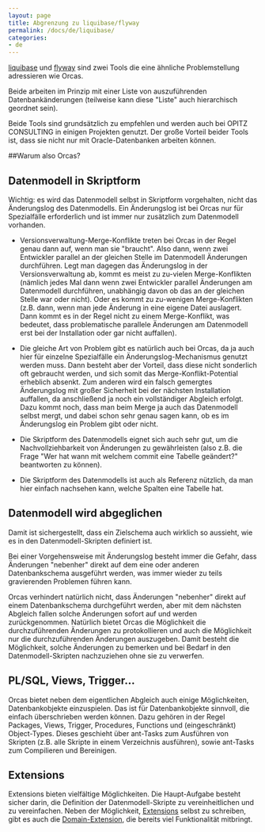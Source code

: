 ```yaml
---
layout: page
title: Abgrenzung zu liquibase/flyway
permalink: /docs/de/liquibase/
categories: 
- de
---
```

[liquibase](http://www.liquibase.org/) und [flyway](http://flywaydb.org/) sind zwei Tools die eine ähnliche Problemstellung adressieren wie Orcas.

Beide arbeiten im Prinzip mit einer Liste von auszuführenden Datenbankänderungen (teilweise kann diese "Liste" auch hierarchisch geordnet sein).

Beide Tools sind grundsätzlich zu empfehlen und werden auch bei OPITZ CONSULTING in einigen Projekten genutzt. Der große Vorteil beider Tools ist, dass sie nicht nur mit Oracle-Datenbanken arbeiten können.

##Warum also Orcas?

## Datenmodell in Skriptform
Wichtig: es wird das Datenmodell selbst in Skriptform vorgehalten, nicht das Änderungslog des Datenmodells.
Ein Änderungslog ist bei Orcas nur für Spezialfälle erforderlich und ist immer nur zusätzlich zum Datenmodell vorhanden.

- Versionsverwaltung-Merge-Konflikte treten bei Orcas in der Regel genau dann auf, wenn man sie "braucht". Also dann, wenn zwei Entwickler parallel an der gleichen Stelle im Datenmodell Änderungen durchführen. Legt man dagegen das Änderungslog in der Versionsverwaltung ab, kommt es meist zu zu-vielen Merge-Konflikten (nämlich jedes Mal dann wenn zwei Entwickler parallel Änderungen am Datenmodell durchführen, unabhängig davon ob das an der gleichen Stelle war oder nicht). Oder es kommt zu zu-wenigen Merge-Konflikten (z.B. dann, wenn man jede Änderung in eine eigene Datei auslagert. Dann kommt es in der Regel nicht zu einem Merge-Konflikt, was bedeutet, dass problematische parallele Änderungen am Datenmodell erst bei der Installation oder gar nicht auffallen). 

- Die gleiche Art von Problem gibt es natürlich auch bei Orcas, da ja auch hier für einzelne Spezialfälle ein Änderungslog-Mechanismus genutzt werden muss. Dann besteht aber der Vorteil, dass diese nicht sonderlich oft gebraucht werden, und sich somit das Merge-Konflikt-Potential erheblich absenkt. Zum anderen wird ein falsch gemergtes Änderungslog mit großer Sicherheit bei der nächsten Installation auffallen, da anschließend ja noch ein vollständiger Abgleich erfolgt. Dazu kommt noch, dass man beim Merge ja auch das Datenmodell selbst mergt, und dabei schon sehr genau sagen kann, ob es im Änderungslog ein Problem gibt oder nicht.

- Die Skriptform des Datenmodells eignet sich auch sehr gut, um die Nachvollziehbarkeit von Änderungen zu gewährleisten (also z.B. die Frage "Wer hat wann mit welchem commit eine Tabelle geändert?" beantworten zu können).

- Die Skriptform des Datenmodells ist auch als Referenz nützlich, da man hier einfach nachsehen kann, welche Spalten eine Tabelle hat.

## Datenmodell wird abgeglichen

Damit ist sichergestellt, dass ein Zielschema auch wirklich so aussieht, wie es in den Datenmodell-Skripten definiert ist.

Bei einer Vorgehensweise mit Änderungslog besteht immer die Gefahr, dass Änderungen "nebenher" direkt auf dem eine oder anderen Datenbankschema ausgeführt werden, was immer wieder zu teils gravierenden Problemen führen kann.

Orcas verhindert natürlich nicht, dass Änderungen "nebenher" direkt auf einem Datenbankschema durchgeführt werden, aber mit dem nächsten Abgleich fallen solche Änderungen sofort auf und werden zurückgenommen. Natürlich bietet Orcas die Möglichkeit die durchzuführenden Änderungen zu protokollieren und auch die Möglichkeit nur die durchzuführenden Änderungen auszugeben. Damit besteht die Möglichkeit, solche Änderungen zu bemerken und bei Bedarf in den Datenmodell-Skripten nachzuziehen ohne sie zu verwerfen. 

## PL/SQL, Views, Trigger...
Orcas bietet neben dem eigentlichen Abgleich auch einige Möglichkeiten, Datenbankobjekte einzuspielen. Das ist für Datenbankobjekte sinnvoll, die einfach überschrieben werden können. Dazu gehören in der Regel Packages, Views, Trigger, Procedures, Functions und (eingeschränkt) Object-Types. 
Dieses geschieht über ant-Tasks zum Ausführen von Skripten (z.B. alle Skripte in einem Verzeichnis ausführen), sowie ant-Tasks zum Compilieren und Bereinigen. 

## Extensions
Extensions bieten vielfältige Möglichkeiten. Die Haupt-Aufgabe besteht sicher darin, die Definition der Datenmodell-Skripte zu vereinheitlichen und zu vereinfachen. Neben der Möglichkeit, [Extensions]({{site.baseurl}}/docs/de/extensions/) selbst zu schreiben, gibt es auch die [Domain-Extension]({{site.baseurl}}/docs/de/domain-extension/), die bereits viel Funktionalität mitbringt.

